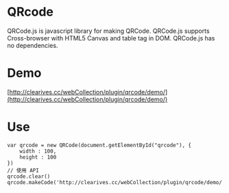 # QRcode
QRCode.js is javascript library for making QRCode. QRCode.js supports Cross-browser with HTML5 Canvas and table tag in DOM. QRCode.js has no dependencies.

# Demo
[http://clearives.cc/webCollection/plugin/qrcode/demo/](http://clearives.cc/webCollection/plugin/qrcode/demo/)

# Use
```
var qrcode = new QRCode(document.getElementById("qrcode"), {
	width : 100,
	height : 100
})
// 使用 API
qrcode.clear()
qrcode.makeCode('http://clearives.cc/webCollection/plugin/qrcode/demo/')
```
